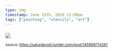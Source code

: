 ```yaml
---
type: img
timestamp: June 15th, 2016 12:00pm
tags: ["painting", "stencils", "art"]
---
```

####
<img src="https://saturdayxiii.github.io/media/145969714261.jpg"/>
                                                                                
                
                
                
                
                                
<small>source: https://saturdayxiii.tumblr.com/post/145969714261</small>